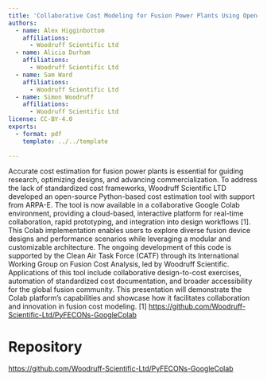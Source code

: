 ```yaml
---
title: 'Collaborative Cost Modeling for Fusion Power Plants Using Open-Source Tools '
authors:
  - name: Alex Higginbottom
    affiliations:
      - Woodruff Scientific Ltd
  - name: Alicia Durham
    affiliations:
      - Woodruff Scientific Ltd
  - name: Sam Ward
    affiliations:
      - Woodruff Scientific Ltd
  - name: Simon Woodruff
    affiliations:
      - Woodruff Scientific Ltd
license: CC-BY-4.0
exports:
  - format: pdf
    template: ../../template

---
```


Accurate cost estimation for fusion power plants is essential for guiding research, optimizing designs, and advancing commercialization. To address the lack of standardized cost frameworks, Woodruff Scientific LTD developed an open-source Python-based cost estimation tool with support from ARPA-E. The tool is now available in a collaborative Google Colab environment, providing a cloud-based, interactive platform for real-time collaboration, rapid prototyping, and integration into design workflows [1]. This Colab implementation enables users to explore diverse fusion device designs and performance scenarios while leveraging a modular and customizable architecture. The ongoing development of this code is supported by the Clean Air Task Force (CATF) through its International Working Group on Fusion Cost Analysis, led by Woodruff Scientific. Applications of this tool include collaborative design-to-cost exercises, automation of standardized cost documentation, and broader accessibility for the global fusion community. This presentation will demonstrate the Colab platform’s capabilities and showcase how it facilitates collaboration and innovation in fusion cost modeling.
[1] https://github.com/Woodruff-Scientific-Ltd/PyFECONs-GoogleColab


# Repository
https://github.com/Woodruff-Scientific-Ltd/PyFECONs-GoogleColab

